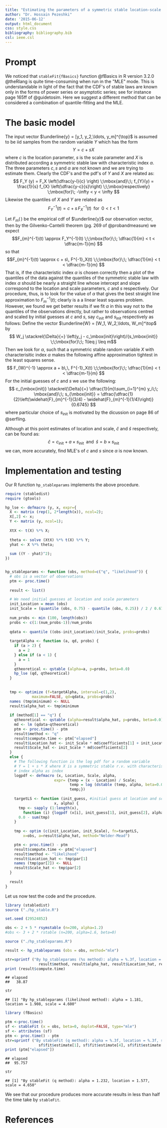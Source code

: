 ```yaml
---
title: "Estimating the parameters of a symmetric stable location-scale model"
author: "Dr. Hossain Pezeshki"
date: '2015-06-12'
output: html_document
css: style.css
bibliography: bibliography.bib
csl: ieee.csl
---
```


# Prompt #
We noticed that `stableFit{fBasics}` function @fBasics in
R version 3.2.0 @theRlang is quite time-consuming when run in the "MLE" mode. 
This is understandable in light of the fact that the CDF's of stable laws
are known only in the forms of power series or asymptotic series; see for instance
page 165ff of @guidetosim.
Here we suggest a different method that can be considered a combination 
of quantile-fitting and the MLE.

# The basic model #
The input vector $\underline{y} = [y_1, y_2,\ldots, y_m]^{\top}$
is assumed to be iid samples from the random variable $Y$ which has the form
$$ Y = c + s X $$
where $c$ is the location parameter, $s$ is the scale parameter
and $X$ is distributed according a symmetric stable law with characteristic index
$\alpha$. The three parameters $c,\, s$ and $\alpha$ are not known and we are
trying to estimate them. Clearly the CDF's and the pdf's of $Y$ and $X$ are related as:
$$
F_Y (y) = F_X \left(\dfrac{y-l}{c} \right)
\;\mbox{and}\;\;
 f_{Y}(y) = \frac{1}{s} f_{X} \left(\dfrac{y-c}{s}\right)
\;\;\mbox{respectively}
\;\mbox{for}\; -\infty < y < \infty $$
Likewise the quantiles of $X$ and $Y$ are related as
$$ F^{-1}_Y (t) = c + s\, F^{-1}_X(t)\;\;\mbox{for}\;\; 0 < t <1$$

Let $F_{m}(\,)$ be the empirical cdf of $\underline{y}$ our observation vector,
then by the Gilvenko-Cantelli theorem (pg. 269 of @probandmeasure) we expect	
$$F_{m}^{-1}(t) \approx F_Y^{-1}(t)
\;\;\mbox{for}\;\; \dfrac{1}{m} < t < \dfrac{m-1}{m}
 $$
so that
$$F_{m}^{-1}(t) \approx c + s\, F^{-1}_X(t)
\;\;\mbox{for}\;\; \dfrac{1}{m} < t < \dfrac{m-1}{m}
$$
That is, if the characteristic index $\alpha$ is chosen correctly then
a plot of the quantiles of the data against the quantiles of the symmetric stable law
with index $\alpha$ should be nearly a straight line whose intercept
and slope correspond to the location and scale parameters, $c$ and $s$ respectively.
Our procedure, thus, is to look for the value of $\alpha$ that gives the best
straight line approximation to $F_{m}^{-1}(t)$; clearly is a a linear least squares problem.
However, we found we get better results if we fit $\alpha$ in this way 
not
to the quantiles of the observations directly,
but rather to observations  centred and scaled by initial guesses
at $c$ and $s$, say $c_{\mbox{init}}$ and $s_{\mbox{init}}$ respectively as follows:
Define the vector $\underline{W} = 
[W_1, W_2,\ldots, W_m]^\top$ by
$$ W_j \stackrel{\Delta}{=} \left(y_j - c_\mbox{init}\right)/{s_\mbox{init}}
\;\;\mbox{for}\;\; 1\leq j \leq m$$
Then we look for $\alpha$,
such that a symmetric stable random variable $X$ with characterisitic index
$\alpha$
makes the following affine approximation tightest in the least squares sense.
$$
F_{W}^{-1} \approx 
a + b\,\, F^{-1}_X(t)
\;\;\mbox{for}\;\; \dfrac{1}{m} < t < \dfrac{m-1}{m}
$$
For the initial guesses of $c$ and $s$ we use the following:
$$
c_{\mbox{init}} \stackrel{\Delta}{=} \dfrac{1}{m}\sum_{i=1}^{m} y_i\;\;
\mbox{and}\;\;
s_{\mbox{init}} =
\dfrac{\dfrac{1}{2}\left(\widehat{F}_{m}^{-1}(3/4) - \widehat{F}_{m}^{-1}(1/4)\right)}{0.6745}
$$
where particular choice of $s_{\mbox{init}}$ is motivated by the dicussion on page
86 of @serfling.

Although at this point estimates of location and scale,
$\widehat{c}$ and $\widehat{s}$ respectively,
can be found as:
$$ \widehat{c} =  c_\mbox{init} +  a \times s_\mbox{init}\;\;
\mbox{and}\;\;
\widehat{s} = b \times s_\mbox{init}
$$
we can, more accurately, find MLE's of $c$ and $s$ since $\alpha$ is now known. 

# Implementation and testing #
Our R function `hp_stableparams` implements the above procedure. 


```r
require (stabledist)
require (gtools)

hp_lse <- defmacro (y, x, expr={
  X <- matrix (rep(1, 2*length(x)), ncol=2);
  X[,2] <- x;
  Y <- matrix (y, ncol=1);
  
  XtX <- t(X) %*% X;
  
  theta <- solve (XtX) %*% t(X) %*% Y;
  yhat <- X %*% theta;
  
  sum ((Y - yhat)^2);
})


hp_stableparams <- function (obs, method=c("q", "likelihood")) {
  # obs is a vector of observations
  ptm <- proc.time()
  
  result <- list()

  # We need initial guesses at location and scale parameters
  init_Location = mean (obs)
  init_Scale = (quantile (obs, 0.75) - quantile (obs, 0.25)) / 2 / 0.6745
  
  num_probs <- min (100, length(obs))
  probs <- c(1:(num_probs-1))/num_probs
  
  qdata <- quantile ((obs-init_Location)/init_Scale, probs=probs)
  
  targetAlpha <- function (a, qd, probs) {
    if (a > 2) {
      a = 2
    } else if (a < 1) {
      a = 1
    }
    qtheoretical <- qstable (alpha=a, p=probs, beta=0.0)
    hp_lse (qd, qtheoretical)
  }
  
  
  tmp <- optimize (f=targetAlpha, interval=c(1,2),
			maximum=FALSE, qd=qdata, probs=probs)
  names (tmp$minimum) <- NULL
  result$alpha_hat <- tmp$minimum
  
  if (method[1] == "q") {
    qtheoretical <- qstable (alpha=result$alpha_hat, p=probs, beta=0.0)
    md <- lm (qdata~qtheoretical)
    ptm <- proc.time() - ptm
    result$method <- "q"
    result$compute.time <- ptm["elapsed"]
    result$Location_hat <- init_Scale * md$coefficients[1] + init_Location
    result$Scale_hat <- init_Scale * md$coefficients[2]
  }
  else {
    # The following function is the log pdf for a random variable
    # Y = l + s * X where X is a symmetric stable r.v. with characterisitic
    # index alpha as index
    logpdf <- defmacro (x, Location, Scale, alpha, 
                      expr= {temp = (x - Location) / Scale;
                             temp = log (dstable (temp, alpha, beta=0.0)) - log (Scale);
                             temp;})
  
    targetLS <- function (init_guess, #initial guess at location and scale
                      x, alpha) {
      tmp <- sapply (1:length(x),
		function (i) {logpdf (x[i], init_guess[1], init_guess[2], alpha)})
      0.0 - sum(tmp)
    }
  
    tmp <- optim (c(init_Location, init_Scale), fn=targetLS,
		x=obs, a=result$alpha_hat, method="Nelder-Mead")

    ptm <- proc.time() - ptm
    result$compute.time <- ptm["elapsed"]
    result$method <- "likelihood"
    result$Location_hat <- tmp$par[1]
    names (tmp$par[2]) <- NULL
    result$Scale_hat <- tmp$par[2]
  }
  
  result
}
```
Let us now test the code and the procedure.


```r
library (stabledist)
source ("./hp_stable.R")

set.seed (29524852)

obs <- 2 + 5 * rsymstable (n=200, alpha=1.2)
#obs <- 3 + 2 * rstable (n=200, alpha=1.6, beta=0)

source ("./hp_stableparams.R")

result <- hp_stableparams (obs = obs, method="mle")

str=sprintf ("By hp_stableparams (%s method): alpha = %.3f, location = %.3f, scale = %.3f",
               result$method, result$alpha_hat, result$Location_hat, result$Scale_hat)
print (result$compute.time)
```

```
## elapsed 
##   38.87
```

```r
str
```

```
## [1] "By hp_stableparams (likelihood method): alpha = 1.181, location = 1.908, scale = 4.600"
```

```r
library (fBasics)

ptm <-proc.time()
sf <- stableFit (x = obs, beta=0, doplot=FALSE, type="mle")
sf <- attributes (sf)
ptm <- proc.time() - ptm
str=sprintf ("By stableFit (q method): alpha = %.3f, location = %.3f, scale = %.3f",
               sf$fit$estimate[1], sf$fit$estimate[4], sf$fit$estimate[3])
print (ptm["elapsed"])
```

```
## elapsed 
##  95.757
```

```r
str
```

```
## [1] "By stableFit (q method): alpha = 1.232, location = 1.577, scale = 4.650"
```
We see that our procedure produces more accurate results in less than half the time
take by `stableFit`.

# References #
